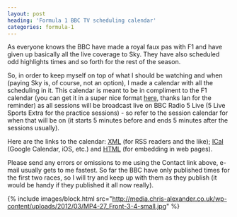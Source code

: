 ```yaml
---
layout: post
heading: 'Formula 1 BBC TV scheduling calendar'
categories: formula-1
---
```


As everyone knows the BBC have made a royal faux pas with F1 and have given up basically all the live coverage to Sky. They have also scheduled odd highlights times and so forth for the rest of the season.

So, in order to keep myself on top of what I should be watching and when (paying Sky is, of course, not an option), I made a calendar with all the scheduling in it. This calendar is meant to be in compliment to the F1 calendar (you can get it in a super nice format [here](http://www.f1calendar.com/), thanks Ian for the reminder) as all sessions will be broadcast live on BBC Radio 5 Live (5 Live Sports Extra for the practice sessions) - so refer to the session calendar for when that will be on (it starts 5 minutes before and ends 5 minutes after the sessions usually).

Here are the links to the calendar: [XML](http://www.google.com/calendar/feeds/chris-alexander.co.uk_o0e839r3jgmth0tg3t3s3eea18%40group.calendar.google.com/public/basic) (for RSS readers and the like); [ICal](http://www.google.com/calendar/ical/chris-alexander.co.uk_o0e839r3jgmth0tg3t3s3eea18%40group.calendar.google.com/public/basic.ics) (Google Calendar, iOS, etc.) and [HTML](http://www.google.com/calendar/embed?src=chris-alexander.co.uk_o0e839r3jgmth0tg3t3s3eea18%40group.calendar.google.com&amp;ctz=Europe/London) (for embedding in web pages).

Please send any errors or omissions to me using the Contact link above, e-mail usually gets to me fastest. So far the BBC have only published times for the first two races, so I will try and keep up with them as they publish (it would be handy if they published it all now really).

{% include images/block.html src="http://media.chris-alexander.co.uk/wp-content/uploads/2012/03/MP4-27_Front-3-4-small.jpg" %}